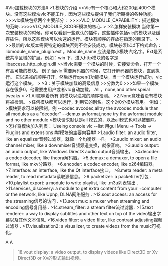 <meta http-equiv="Content-Type" content="text/html; charset=UTF-8">
#Vlc加载模块的方法#
>1.模块的介绍
>>Vlc有一个核心和大约200到400个模块。没有这些模块vlc不能工作，因为这些模块提供了我们所期待的各种功能。
>>>vlc模块包括两个主要部分：
>>>>VLC_MODULE_CAPABILITY：描述模块的范畴.   
>>>>VLC_MODULE_SCORE模块的核心.   
>
>2.怎样安装模块
当你第一次安装模块的时候，你可以看到一些默认的插件，这些插件包括vlc的模块以及缓存插件，所以这些模块可以快速的运行。模块有顺序的存放在指定的目录下。
>
>>最新的vlc版本需要特定的模块否则不会安装成功。模块必须以以下格式命名： libmodule_name_plugin.ext 。Module_name 应该是你小模块 的名字。Ext是系统共享区域的扩展。例如：win 下，进入http模块的名字是 libaccess_http_plugin.dll
>>当vlc需要一个模块的时候，它接受命令，打开一个有高可能的模块。
例子:当vlc 需要解码器的时候，它打开解码器的模块，直到执行。
它以递减的顺序打开，然后运行open()功能模块，当一个模块运行成功，vlc运行这个模块。
>
>3：关于模块加载的高级信息
>>分数为0
>>>如果一个模块存在很多0，他需要由用户或者vlc自动加载。
All ，none,and other speial tweaks
>
>1.All意味着所有 的模块以递减的顺序检测。   
>2.None意味着没有模块将被检测。    
>任何模块都可以运行，利用它的别名。这个对0分模块有用。
例如：
>模块要求可以被限制。例
--codec avcodec,alltry the avcodec module than all modules as a "decoder"    
--demux avformat,none try the avformat module and no other module       
>模块请求默认是all 模式的，以及all模式也可以被删除。         
>怎样将模块加入列表：   
Useing console
vlc --list       
用gui        
Menu -> Tools -> Plugins and extensions
##模块的主要内容##
>1.audio filter: an audio filter, like an equalizer音频过滤器，就像一个均衡器一样。
>2.audio mixer: an audio channel mixer, like a downmixer音频频道变换，就像音响。
>3.audio output: an audio output, like Windows DirectX audio output音频输出。
>4.decoder: a codec decoder, like theora解码器。   
>5.demux: a demuxer, to open a file format, like mkv分路器。  
>6.encoder: a codec encoder, like x264编码器。  
>7.interface: an interface, like the Qt interface接口。  
>8.meta reader: a meta reader, to read metadata读取源信息。     
>9.packetizer: a packetizer打包 .   
>10.playlist export: a module to write playlist, like .m3u列表输出  .
>11.services_discovery: a module to get extra content from your +computer or the network, like Upnp, DLNA网络服务 .   
>12.sout access: an access for the streaming信号的访问 .   
>13.sout mux: a muxer when streaming and encoding信号复用器 .   
>14.stream_filter: a stream filter流过滤器 .   
>15.text renderer: a way to display subtitles and other text on top of the video输出字幕以及其他文本信息. 
>16.video filter: a video filter, like contrast adjusting视频过滤器 .  
>17.visualization2: a visualizer, to create videos from the music可视化。        


A
A
>18.vout display: a video output, to display videos like Direct3D or Xv   Direct3D or Xv的形式输出视频。  
